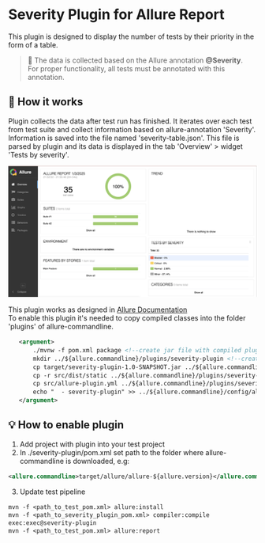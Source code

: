 # Severity Plugin for Allure Report

This plugin is designed to display the number of tests by their priority in the form of a table.

> :rotating_light: The data is collected based on the Allure annotation **@Severity**.  
> For proper functionality, all tests must be annotated with this annotation.

## :rocket: How it works
Plugin collects the data after test run has finished. It iterates over each test from test suite and collect
information based on allure-annotation 'Severity'. Information is saved into the file named 'severity-table.json'.
This file is parsed by plugin and its data is displayed in the tab 'Overview' > widget 'Tests by severity'.

![Severity Plugin Example](.github/allure-severity-plugin.png)

This plugin works as designed in [Allure Documentation](https://github.com/allure-framework/allure-docs/blob/main/content/plugins/overview.md])  
To enable this plugin it's needed to copy compiled classes into the folder 'plugins' of allure-commandline.  
```xml
   <argument>
       ./mvnw -f pom.xml package <!--create jar file with compiled plugin classes-->
       mkdir ../${allure.commandline}/plugins/severity-plugin <!--create directory for severity-plugin in allure plugins folder-->
       cp target/severity-plugin-1.0-SNAPSHOT.jar ../${allure.commandline}/plugins/severity-plugin <!--copy .jar file-->
       cp -r src/dist/static ../${allure.commandline}/plugins/severity-plugin <!--copy the folder './static' with .js ans .css files-->
       cp src/allure-plugin.yml ../${allure.commandline}/plugins/severity-plugin <!--copy a configuration file allure-plugin.yml-->
       echo "  - severity-plugin" >> ../${allure.commandline}/config/allure.yml <!--write 'severity-plugin' into profile configuration file-->
   </argument>
```

## :bulb: How to enable plugin
1. Add project with plugin into your test project
2. In ./severity-plugin/pom.xml set path to the folder where allure-commandline is downloaded, e.g:
```xml
<allure.commandline>target/allure/allure-${allure.version}</allure.commandline>
```
3. Update test pipeline
```
mvn -f <path_to_test_pom.xml> allure:install
mvn -f <path_to_severity_plugin_pom.xml> compiler:compile exec:exec@severity-plugin
mvn -f <path_to_test_pom.xml> allure:report
```